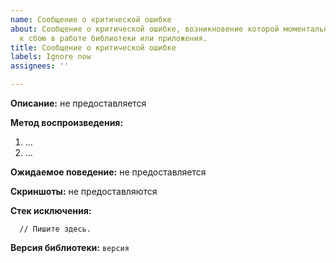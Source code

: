 ```yaml
---
name: Сообщение о критической ошибке
about: Сообщение о критической ошибке, возникновение которой моментально приводит
  к сбою в работе библиотеки или приложения.
title: Сообщение о критической ошибке
labels: Ignore now
assignees: ''

---
```


**Описание:**
не предоставляется

**Метод воспроизведения:**
1. ...
2. ...

**Ожидаемое поведение:**
не предоставляется

**Скриншоты:**
не предоставляются

**Стек исключения:**
```
  // Пишите здесь.
```

**Версия библиотеки:** `версия`

